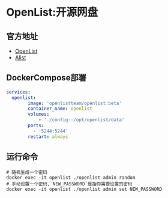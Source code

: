 # OpenList:开源网盘
## 官方地址
- [OpenList](https://oplist.org/)
- [Alist](https://alist.nn.ci/)

## DockerCompose部署
```yaml
services:
  openlist:
        image: 'openlistteam/openlist:beta'
        container_name: openlist
        volumes:
            - './config::/opt/openlist/data'
        ports:
          - '5244:5244'
        restart: always
```
## 运行命令
```shell
# 随机生成一个密码
docker exec -it openlist ./openlist admin random
# 手动设置一个密码,`NEW_PASSWORD`是指你需要设置的密码
docker exec -it openlist ./openlist admin set NEW_PASSWORD
```